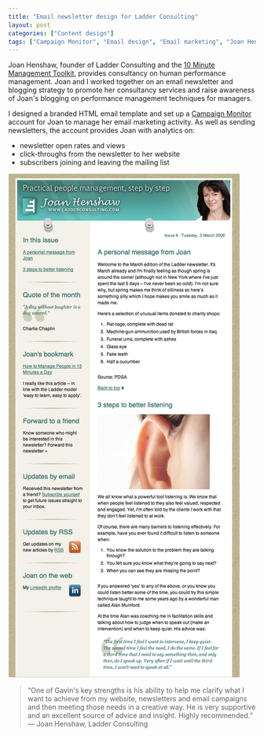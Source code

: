 ```yaml
---
title: "Email newsletter design for Ladder Consulting"
layout: post
categories: ["Content design"]
tags: ["Campaign Monitor", "Email design", "Email marketing", "Joan Henshaw"]
---
```


Joan Henshaw, founder of Ladder Consulting and the [10 Minute Management Toolkit](http://www.10mmt.com/), provides consultancy on human performance management. Joan and I worked together on an email newsletter and blogging strategy to promote her consultancy services and raise awareness of Joan's blogging on performance management techniques for managers.


I designed a branded HTML email template and set up a [Campaign Monitor](https://www.campaignmonitor.com) account for Joan to manage her email marketing activity. As well as sending newsletters, the account provides Joan with analytics on:

- newsletter open rates and views
- click-throughs from the newsletter to her website
- subscribers joining and leaving the mailing list

![Ladder Consulting newsletter](/assets/2008/10/ladder-newsletter-screenshot-fullsize.png)

> “One of Gavin's key strengths is his ability to help me clarify what I want to achieve from my website, newsletters and email campaigns and then meeting those needs in a creative way. He is very supportive and an excellent source of advice and insight. Highly recommended.” &mdash; Joan Henshaw, Ladder Consulting
